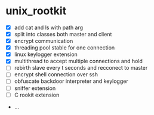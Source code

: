 # unix_rootkit

* [x] add cat and ls with path arg
* [x] split into classes both master and client
* [x] encrypt communication
* [x] threading pool stable for one connection
* [x] linux keylogger extension
* [x] multithread to accept multiple connections and hold 
* [ ] rebirth slave every t seconds and recconect to master 
* [ ] encrypt shell connection over ssh
* [ ] obfuscate backdoor interpreter and keylogger 
* [ ] sniffer extension
* [ ] C rookit extension
* ...
